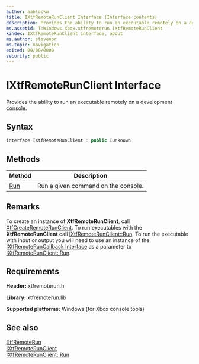 ```yaml
---
author: aablackm
title: IXtfRemoteRunClient Interface (Interface contents)
description: Provides the ability to run an executable remotely on a development console.
ms.assetid: T:Windows.Xbox.xtfremoterun.IXtfRemoteRunClient
kindex: IXtfRemoteRunClient interface, about
ms.author: stevenpr
ms.topic: navigation
edited: 00/00/0000
security: public
---
```


# IXtfRemoteRunClient Interface
Provides the ability to run an executable remotely on a development console.
<a id="syntaxSection"></a>



## Syntax  

```cpp
interface IXtfRemoteRunClient : public IUnknown  
```

  
## Methods  
  
| Method | Description |  
| --- | --- |  
| [Run](../methods/ixtfremoterunclient_run.md) | Run a given command on the console. |  


## Remarks

To create an instance of **XtfRemoteRunClient**, call [XtfCreateRemoteRunClient](../../../methods/xtfremoterun_xtfcreateremoterunclient.md). To run executables with the **XtfRemoteRunClient** call [IXtfRemoteRunClient::Run](../methods/ixtfremoterunclient_run.md). To run the executable with input or output you will need to use an instance of the [IXtfRemoteRunCallback Interface](../../IXtfRemoteRunCallback/interfaces/ixtfremoteruncallback.md) as a parameter to [IXtfRemoteRunClient::Run](../methods/ixtfremoterunclient_run.md).


<a id="requirements"></a>

## Requirements  

**Header:** xtfremoterun.h  

**Library:** xtfremoterun.lib  
  
**Supported platforms:** Windows (for Xbox console tools)  
  
<a id="ID4E6"></a>



## See also  

<a id="ID4EBB"></a>

[XtfRemoteRun](../../../xtfremoterun_members.md)  
[IXtfRemoteRunClient](ixtfremoterunclient.md)  
[IXtfRemoteRunClient::Run](../methods/ixtfremoterunclient_run.md)